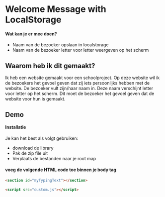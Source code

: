 # Welcome Message with LocalStorage

#### Wat kan je er mee doen?
* Naam van de bezoeker opslaan in localstorage
* Naam van de bezoeker letter voor letter weergeven op het scherm

## Waarom heb ik dit gemaakt?
Ik heb een website gemaakt voor een schoolproject. Op deze website wil ik de bezoekers het gevoel geven dat zij iets persoonlijks hebben met de website. De bezoeker vult zijn/haar naam in. Deze naam verschijnt letter voor letter op het scherm. Dit moet de bezoeker het gevoel geven dat de website voor hun is gemaakt.

## Demo


#### Installatie
Je kan het best als volgt gebruiken:
* download de library
* Pak de zip file uit
* Verplaats de bestanden naar je root map

#### voeg de volgende HTML code toe binnen je body tag 
```HTML
<section id="myTypingText"></section>
			
<script src="custom.js"></script>
```

